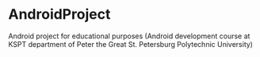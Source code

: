 # AndroidProject
Android project for educational purposes (Android development course at KSPT department of Peter the Great St. Petersburg Polytechnic University)
